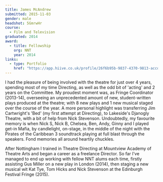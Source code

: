 ```yaml
---
title: James McAndrew
submitted: 2015-11-03
gender: male
headshot: 5GmrwHr
course:
  - Film and Television
graduated: 2014
award: 
  - title: Fellowship
    org: NNT
    year: 2014 
links:
  - type: Portfolio
    href: "https://app.hiive.co.uk/profile/26f6b95b-9837-4370-9813-accd981ae2e6/#/"
---
```


I had the pleasure of being involved with the theatre for just over 4 years, spending most of my time Directing, as well as the odd bit of 'acting' and 2 years on the Committee. My proudest moment was, as Fringe Coordinator (2013-14), overseeing an unprecedented amount of new, student-written plays produced at the theatre; with 8 new plays and 1 new musical staged over the course of the year. A more personal highlight was transferring Jim Cartwright's 'Bed' (my first attempt at Directing), to Lakeside's Djanogly Theatre, with a bit of help from Nick Stevenson. Undoubtedly, my favourite memory is when Nick S, Nick B, Chelsea, Ben, Andy, Ginny and I played get-in Mafia, by candlelight, on-stage, in the middle of the night with the Pirates of the Caribbean 3 soundtrack playing at full blast through the speakers. Fond memories all around heartily chuckles.

After Nottingham I trained in Theatre Directing at Mountview Academy of Theatre Arts and began a career as a freelance Director. So far I've managed to end up working with fellow NNT alums each time, firstly assisting Gus Miller on a new play in London (2014), then staging a new musical wit Kat Tye, Tom Hicks and Nick Stevenson at the Edinburgh Festival Fringe (2015).






